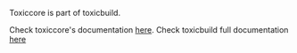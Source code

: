 Toxiccore is part of toxicbuild.

Check toxiccore's documentation [here](https://docs.poraodojuca.dev/toxiccore/index.html).
Check toxicbuild full documentation [here](https://toxicbuild.poraodojuca.dev)
